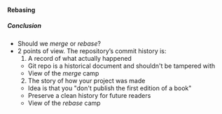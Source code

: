 #### Rebasing
##### Conclusion


* Should we *merge* or *rebase*?
* 2 points of view. The repository’s commit history is:
  1. A record of what actually happened
    * Git repo is a historical document and shouldn't be tampered with
    * View of the *merge* camp
  2. The story of how your project was made
    * Idea is that you "don't publish the first edition of a book"
    * Preserve a clean history for future readers
    * View of the *rebase* camp
